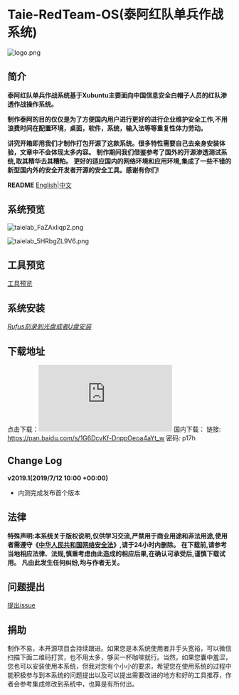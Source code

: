 # Taie-RedTeam-OS(泰阿红队单兵作战系统)

![logo.png](https://i.loli.net/2019/07/13/5d2944206a37589088.png)

## 简介

**泰阿红队单兵作战系统基于Xubuntu主要面向中国信息安全白帽子人员的红队渗透作战操作系统。**

**制作泰阿的目的仅仅是为了方便国内用户进行更好的进行企业维护安全工作,不用浪费时间在配置环境，桌面，软件，系统，输入法等等重复性体力劳动。**

**讲究开箱即用我们才制作打包开源了这款系统。很多特性需要自己去亲身安装体验，文章中不会体现太多内容。**
**制作期间我们借鉴参考了国外的开源渗透测试系统,取其精华去其糟粕。**
**更好的适应国内的网络环境和应用环境,集成了一些不错的新型国内外的安全开发者开源的安全工具。感谢有你们!**

**README** [English](./README.md)|[中文](./README_ZH.md)

## 系统预览

![taielab_FaZAxliqp2.png](https://i.loli.net/2019/07/13/5d293c6f93e7e75192.png)

![taielab_5HRbgZL9V6.png](https://i.loli.net/2019/07/13/5d293c6f959e953898.png)

## 工具预览

[工具预览](https://github.com/taielab/Taie-RedTeam-OS/tree/master/Preview)

## 系统安装

*[Rufus刻录到光盘或者U盘安装](https://rufus.ie/)*

## 下载地址

点击下载：[![Download Taie-RedTeam-OS](https://sourceforge.net/sflogo.php?type=16&group_id=3121246)](https://sourceforge.net/p/taie-redteam-os/)
国内下载：
链接: https://pan.baidu.com/s/1G6DcvKf-DnppOeoa4aYt_w  密码: p17h


## Change Log

**v2019.1(2019/7/12 10:00 +00:00)**

- 内测完成发布首个版本

## 法律

**特殊声明:本系统关于版权说明,仅供学习交流,严禁用于商业用途和非法用途,使用者需遵守《[中华人民共和国网络安全法](http://www.npc.gov.cn/npc/xinwen/2016-11/07/content_2001605.htm)》,请于24小时内删除。**
**在下载前,请参考当地相应法律、法规,慎重考虑由此造成的相应后果,在确认可承受后,谨慎下载试用。**
**凡由此发生任何纠纷,均与作者无关。**

## 问题提出

[提出issue](https://github.com/taie-lab/Taie-RedTeam-OS/issues)

## 捐助

制作不易，本开源项目会持续跟进。如果您是本系统使用者并手头宽裕，可以微信扫描下面二维码打赏，也不用太多，够买一杯咖啡就行。当然，如果您囊中羞涩，您也可以安装使用本系统，但我对您有个小小的要求，希望您在使用系统的过程中能积极参与到本系统的问题提出以及可以提出需要改进的地方和好的工具推荐，作者会参考集成修改到系统中，也算是有所付出。

